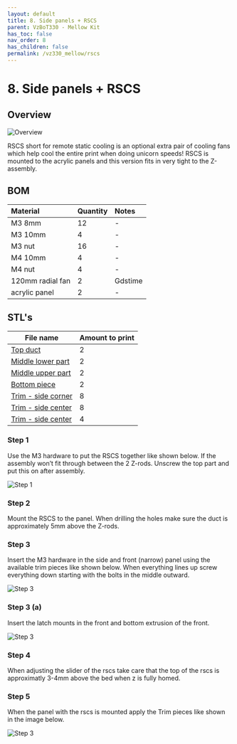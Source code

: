 ```yaml
---
layout: default
title: 8. Side panels + RSCS
parent: VzBoT330 - Mellow Kit
has_toc: false
nav_order: 8
has_children: false
permalink: /vz330_mellow/rscs
---
```


# 8. Side panels + RSCS

## Overview
![Overview](../assets/images/manual/vz330_mellow/rscs/overview.png)
<br/>

RSCS short for remote static cooling is an optional extra pair of cooling fans which help cool the entire print when doing unicorn speeds! RSCS is mounted to the acrylic panels and this version fits in very tight to the Z-assembly.

## BOM

| Material        | Quantity          | Notes |
|:-------------|:------------------|:------|
| M3 8mm           | 12 | - |
| M3 10mm   | 4 | - |
| M3 nut | 16 | - |
| M4 10mm | 4 | - |
| M4 nut | 4 | - |
| 120mm radial fan | 2 | Gdstime |
| acrylic panel | 2 | - |

## STL's

| File name | Amount to print |
|-----------|-----------------|
| <a href="https://github.com/VzBoT3D/VzBoT-Vz330/blob/master/Assemblies%20BOM%20and%20STL/RSCS/STLs/Top-upper.stl" target="_blank">Top duct</a> | 2 |
| <a href="https://github.com/VzBoT3D/VzBoT-Vz330/blob/master/Assemblies%20BOM%20and%20STL/RSCS/STLs/Middle%20Lower.stl" target="_blank">Middle lower part</a> | 2 |
| <a href="https://github.com/VzBoT3D/VzBoT-Vz330/blob/master/Assemblies%20BOM%20and%20STL/RSCS/STLs/Middle%20upper.stl" target="_blank">Middle upper part</a> | 2 |
| <a href="https://github.com/VzBoT3D/VzBoT-Vz330/blob/master/Assemblies%20BOM%20and%20STL/RSCS/STLs/Lower.stl" target="_blank">Bottom piece</a> | 2 |
| <a href="https://github.com/VzBoT3D/VzBoT-Vz330/blob/master/Assemblies%20BOM%20and%20STL/enclosure/Pannel%20trims/Trim%20-%20side%20pannel%20corner%20trim.stl" target="_blank">Trim - side corner</a> | 8 |
| <a href="https://github.com/VzBoT3D/VzBoT-Vz330/blob/master/Assemblies%20BOM%20and%20STL/enclosure/Pannel%20trims/Trim%20-%20center.stl" target="_blank">Trim - side center</a> | 8 |
| <a href="https://github.com/VzBoT3D/VzBoT-Vz330/blob/master/Assemblies%20BOM%20and%20STL/enclosure/Front%20door%20latches/Magnetic%20latch/Door%20latch%20mount.stl" target="_blank">Trim - side center</a> | 4 |

### Step 1
Use the M3 hardware to put the RSCS together like shown below. If the assembly won’t fit through between the 2 Z-rods. Unscrew the top part and put this on after assembly.
<br/>

![Step 1](../assets/images/manual/vz330_mellow/rscs/overview.png)

### Step 2
Mount the RSCS to the panel. When drilling the holes make sure the duct is approximately 5mm above the Z-rods.

### Step 3
Insert the M3 hardware in the side and front (narrow) panel using the available trim pieces like shown below. When everything lines up screw everything down starting with the bolts in the middle outward.
<br/>

![Step 3](../assets/images/manual/vz330_mellow/rscs/overview2.png)

### Step 3 (a)
Insert the latch mounts in the front and bottom extrusion of the front.

![Step 3](../assets/images/manual/vz330_mellow/rscs/step3.png)

### Step 4
When adjusting the slider of the rscs take care that the top of the rscs is approximatly 3-4mm above the bed when z is fully homed.

### Step 5
When the panel with the rscs is mounted apply the Trim pieces like shown in the image below.

![Step 3](../assets/images/manual/vz330_mellow/rscs/step5.png)